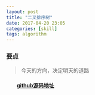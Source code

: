 ```yaml
---
layout: post
title: "二叉排序树"
date: 2017-04-20 23:05
categories: [skill]
tags: algorithm
---
```


### 要点
> 今天的方向，决定明天的道路

#### &emsp;&emsp;[github源码地址](https://github.com/jeizas/algorithm)
